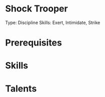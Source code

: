 # Shock Trooper

Type: Discipline
Skills: Exert, Intimidate, Strike

# Prerequisites

# Skills

# Talents